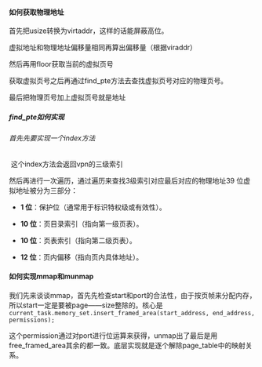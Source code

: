 #### 如何获取物理地址

首先把usize转换为virtaddr，这样的话能屏蔽高位。

虚拟地址和物理地址偏移量相同再算出偏移量（根据viraddr）

然后再用floor获取当前的虚拟页号

获取虚拟页号之后再通过find_pte方法去查找虚拟页号对应的物理页号。

最后把物理页号加上虚拟页号就是地址

##### find_pte如何实现

###### 首先先要实现一个index方法

​	这个index方法会返回vpn的三级索引

然后再进行一次遍历，通过遍历来查找3级索引对应最后对应的物理地址39 位虚拟地址被分为三部分：

- **1 位**：保护位（通常用于标识特权级或有效性）。

- **10 位**：页目录索引（指向第一级页表）。

- **10 位**：页表索引（指向第二级页表）。

- **12 位**：页内偏移（指向页内具体地址）。

  

  

#### 如何实现mmap和munmap

我们先来谈谈mmap，首先先检查start和port的合法性，由于按页帧来分配内存，所以start一定是要被page——size整除的。核心是 `current_task.memory_set.insert_framed_area(start_address, end_address, permissions);`

这个permission通过对port进行位运算来获得，unmap出了最后是用free_framed_area其余的都一致。底层实现就是逐个解除page_table中的映射关系。
